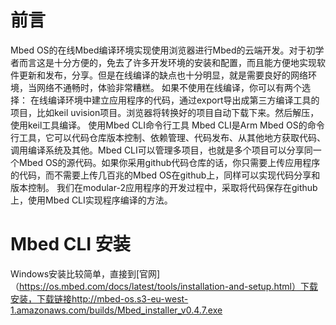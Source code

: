 # 前言
Mbed OS的在线Mbed编译环境实现使用浏览器进行Mbed的云端开发。对于初学者而言这是十分方便的，免去了许多开发环境的安装和配置，而且能方便地实现软件更新和发布，分享。但是在线编译的缺点也十分明显，就是需要良好的网络环境，当网络不通畅时，体验非常糟糕。
如果不使用在线编译，你可以有两个选择：
在线编译环境中建立应用程序的代码，通过export导出成第三方编译工具的项目，比如keil uvision项目。浏览器将转换好的项目自动下载下来。然后解压，使用keil工具编译。
使用Mbed CLI命令行工具
Mbed CLI是Arm Mbed OS的命令行工具，它可以代码仓库版本控制、依赖管理、代码发布、从其他地方获取代码、调用编译系统及其他。Mbed CLI可以管理多项目，也就是多个项目可以分享同一个Mbed OS的源代码。如果你采用github代码仓库的话，你只需要上传应用程序的代码，而不需要上传几百兆的Mbed OS在github上，同样可以实现代码分享和版本控制。
我们在modular-2应用程序的开发过程中，采取将代码保存在github上，使用Mbed CLI实现程序编译的方法。
# Mbed CLI 安装
Windows安装比较简单，直接到[官网]（https://os.mbed.com/docs/latest/tools/installation-and-setup.html）下载安装，下载链接http://mbed-os.s3-eu-west-1.amazonaws.com/builds/Mbed_installer_v0.4.7.exe
